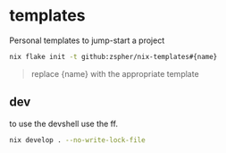# templates

Personal templates to jump-start a project

```sh
nix flake init -t github:zspher/nix-templates#{name}
```

> replace {name} with the appropriate template

## dev

to use the devshell use the ff.

```sh
nix develop . --no-write-lock-file
```
